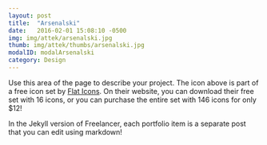 ```yaml
---
layout: post
title:  "Arsenalski"
date:   2016-02-01 15:08:10 -0500
img: img/attek/arsenalski.jpg
thumb: img/attek/thumbs/arsenalski.jpg
modalID: modalArsenalski
category: Design
---
```

Use this area of the page to describe your project. The icon above is part of a free icon set by [Flat Icons][flat-icons-link]. On their website, you can download their free set with 16 icons, or you can purchase the entire set with 146 icons for only $12!

In the Jekyll version of Freelancer, each portfolio item is a separate post that you can edit using markdown!

[flat-icons-link]: https://sellfy.com/p/8Q9P/jV3VZ/
